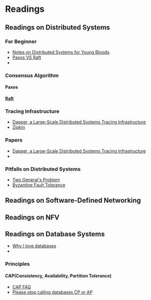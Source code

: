 # Readings
## Readings on Distributed Systems

### For Beginner

* <a href="http://www.somethingsimilar.com/2013/01/14/notes-on-distributed-systems-for-young-bloods/">Notes on Distributed Systems for Young Bloods</a>.
* <a href="http://www.spinics.net/lists/ceph-devel/msg16578.html">Paxos VS Raft</a>
* 

### Consensus Algorithm

#### Paxos

#### <a href="http://raftconsensus.github.io/"> Raft </a>

### Tracing Infrastructure
* <a href="http://static.googleusercontent.com/media/research.google.com/zh-CN//pubs/archive/36356.pdf">Dapper, a Large-Scale Distributed Systems Tracing Infrastructure</a>
* <a href="https://blog.twitter.com/2012/distributed-systems-tracing-with-zipkin">Zipkin</a>

### Papers
* <a href="http://static.googleusercontent.com/media/research.google.com/zh-CN//pubs/archive/36356.pdf">Dapper, a Large-Scale Distributed Systems Tracing Infrastructure</a>
* 

### Pitfalls on Distributed Systems
* <a href="http://en.wikipedia.org/wiki/Two_Generals%27_Problem">Two General's Problem</a>
* <a href="http://en.wikipedia.org/wiki/Byzantine_fault_tolerance">Byzantine Fault Tolerance</a>

## Readings on Software-Defined Networking

## Readings on NFV

## Readings on Database Systems
* <a href="https://medium.com/@jeeyoungk/why-i-love-databases-1d4cc433685f">Why I love databases</a>
* 

### Principles

#### CAP(Consistency, Availability, Partition Tolerance)
* <a href="http://henryr.github.io/cap-faq/">CAP FAQ</a>
* <a href="https://martin.kleppmann.com/2015/05/11/please-stop-calling-databases-cp-or-ap.html?utm_source=dbweekly&utm_medium=email">Please stop calling databases CP or AP</a>

